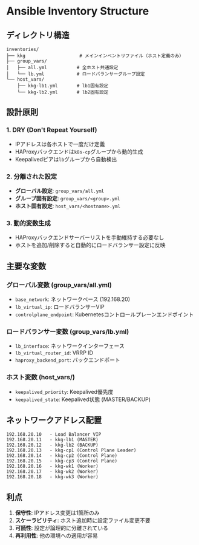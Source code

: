 # Ansible Inventory Structure

## ディレクトリ構造

```
inventories/
├── kkg                    # メインインベントリファイル（ホスト定義のみ）
├── group_vars/
│   ├── all.yml           # 全ホスト共通設定
│   └── lb.yml            # ロードバランサーグループ設定
└── host_vars/
    ├── kkg-lb1.yml       # lb1固有設定
    └── kkg-lb2.yml       # lb2固有設定
```

## 設計原則

### 1. DRY (Don't Repeat Yourself)
- IPアドレスは各ホストで一度だけ定義
- HAProxyバックエンドは`k8s-cp`グループから動的生成
- Keepalivedピアは`lb`グループから自動検出

### 2. 分離された設定
- **グローバル設定**: `group_vars/all.yml`
- **グループ固有設定**: `group_vars/<group>.yml`
- **ホスト固有設定**: `host_vars/<hostname>.yml`

### 3. 動的変数生成
- HAProxyバックエンドサーバーリストを手動維持する必要なし
- ホストを追加/削除すると自動的にロードバランサー設定に反映

## 主要な変数

### グローバル変数 (group_vars/all.yml)
- `base_network`: ネットワークベース (192.168.20)
- `lb_virtual_ip`: ロードバランサーVIP
- `controlplane_endpoint`: Kubernetesコントロールプレーンエンドポイント

### ロードバランサー変数 (group_vars/lb.yml)
- `lb_interface`: ネットワークインターフェース
- `lb_virtual_router_id`: VRRP ID
- `haproxy_backend_port`: バックエンドポート

### ホスト変数 (host_vars/)
- `keepalived_priority`: Keepalived優先度
- `keepalived_state`: Keepalived状態 (MASTER/BACKUP)

## ネットワークアドレス配置

```
192.168.20.10   - Load Balancer VIP
192.168.20.11   - kkg-lb1 (MASTER)
192.168.20.12   - kkg-lb2 (BACKUP)
192.168.20.13   - kkg-cp1 (Control Plane Leader)
192.168.20.14   - kkg-cp2 (Control Plane)
192.168.20.15   - kkg-cp3 (Control Plane)
192.168.20.16   - kkg-wk1 (Worker)
192.168.20.17   - kkg-wk2 (Worker)
192.168.20.18   - kkg-wk3 (Worker)
```

## 利点

1. **保守性**: IPアドレス変更は1箇所のみ
2. **スケーラビリティ**: ホスト追加時に設定ファイル変更不要
3. **可読性**: 設定が論理的に分離されている
4. **再利用性**: 他の環境への適用が容易
